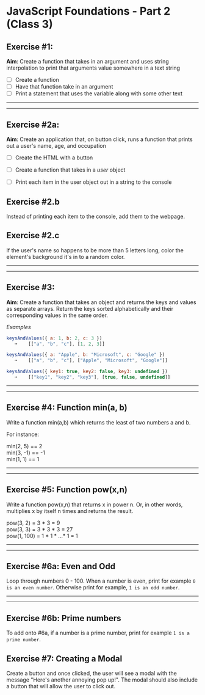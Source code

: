 # JavaScript Foundations - Part 2 (Class 3)

## Exercise #1: 

**Aim**: Create a function that takes in an argument and uses string interpolation to print that arguments value somewhere in a text string

- [ ] Create a function
- [ ] Have that function take in an argument
- [ ] Print a statement that uses the variable along with some other text

---

---

## Exercise #2a: 

**Aim**: Create an application that, on button click, runs a function that prints out a user's name, age, and occupation

- [ ] Create the HTML with a button
- [ ] Create a function that takes in a _user_ object
- [ ] Print each item in the user object out in a string to the console


## Exercise #2.b

Instead of printing each item to the console, add them to the webpage. 

## Exercise #2.c 
If the user's name so happens to be more than 5 letters long, color the element's background it's in to a random color. 

---

---

## Exercise #3: 

**Aim**: Create a function that takes an object and returns the keys and values as separate arrays. Return the keys sorted alphabetically and their corresponding values in the same order.

_Examples_

```js
keysAndValues({ a: 1, b: 2, c: 3 })
   ➞    [["a", "b", "c"], [1, 2, 3]]

keysAndValues({ a: "Apple", b: "Microsoft", c: "Google" })
   ➞    [["a", "b", "c"], ["Apple", "Microsoft", "Google"]]

keysAndValues({ key1: true, key2: false, key3: undefined })
   ➞    [["key1", "key2", "key3"], [true, false, undefined]]
```

---

---
## Exercise #4: Function min(a, b)

Write a function min(a,b) which returns the least of two numbers a and b.

For instance:

min(2, 5) == 2
<br>
min(3, -1) == -1
<br>
min(1, 1) == 1

---

---
## Exercise #5: Function pow(x,n)

Write a function pow(x,n) that returns x in power n. Or, in other words, multiplies x by itself n times and returns the result.

pow(3, 2) = 3 * 3 = 9
<br>
pow(3, 3) = 3 * 3 * 3 = 27
<br>
pow(1, 100) = 1 * 1 * ...* 1 = 1
<br>

---

---

## Exercise #6a: Even and Odd 
Loop through numbers 0 - 100. When a number is even, print for example `0 is an even number`. Otherwise print for example, `1 is an odd number`. 

---

---

## Exercise #6b: Prime numbers 
To add onto #6a, if a number is a prime number, print for example `1 is a prime number`.

## Exercise #7: Creating a Modal
Create a button and once clicked, the user will see a modal with the message "Here's another annoying pop up!". The modal should also include a button that will allow the user to click out.
